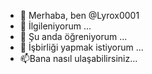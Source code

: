 - 👋 Merhaba, ben @Lyrox0001
- 👀 İlgileniyorum ...
- 🌱 Şu anda öğreniyorum ...
- 💞️ İşbirliği yapmak istiyorum ...
- 📫Bana nasıl ulaşabilirsiniz...

<!---
Lyrox0001/Lyrox0001, ✨ özel bir ✨ deposudur çünkü `README.md` (bu dosya) GitHub profilinizde görünür.
Değişikliklerinize göz atmak için Önizleme bağlantısını tıklayabilirsiniz.
--->
